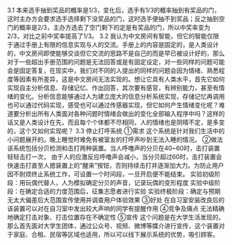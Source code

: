 3.1
本来选手抽到奖品的概率是1/3，变化后，选手有1/3的概率抽到有奖品的门，这时主办方会要求选手选择剩下没奖品的门，这时选手便抽不到奖品；反之抽到空门的概率是2/3，主办方选去了空门剩下的定是有奖品的门，所以中奖率变为2/3，对比之前中奖率提高了1/3。
3.2
我认为中文房间有智能，但它的智能仅限于通过手册上有限的信息实现与人的交流。手册上的内容是固定的，是人类设计的，中文房间即使能够交谈但它交流的思路不是自己的而是早已被设计好的，那么对于一些超出手册范围的问题是无法回答或是有固定设定，对一些同样的问题可能会是固定答复，在现实中，我们对不同的人提出的同样的问题会因为情绪、熟悉程度等因素有所差异，这是中文房间无法实现的。想让它具有人类水平，首先它如何实现自主分析信息、存储记忆、作出回答，其次要有感官，有辨别能力，甚至有情绪的变化。分析信息能够通过人为建立庞大的信息分析系统实现，存储记忆再调用也可以通过代码实现，感受也可以通过传感器实现，但它如何产生情绪变化呢？难道要分析出所有人类面对各种问题时情绪会做出的变化全部输入程序中吗？这样的话又是人类设计在先，而且每个个体都不尽相同，人的情绪也是阴晴不定，是多变的，这个又如何实现呢？
3.3
停止打呼系统
①需求  这个系统是针对我们生活中的小问题展开的。晚上睡觉时难免有被室友的打呼声吵到无法入睡的情况。
②做法  该系统包括分贝检测和击打两种装置。当人呼噜声的分贝在40~60时，击打装置轻轻击打一次， 由于人的应激反应呼噜声会减小，当分贝超过60时，击打装置会快速击打直至人摁装置上的“醒来”按钮，否则持续击打并逐渐加大力。为防止用户因不耐烦终止系统工作，可设置一个时间段，一旦开启便不能结束。
实验初级阶段：用玩偶代替人，人为模拟确定分贝的声音，记录玩偶的变形程度
实验中级阶段：在确定合适的力度范围后，征集志愿者进行实验
实验终极阶段：确定与预期无太大偏差后大范围宣传使用并调查用户体验效果
③好处  在自习室安装改良后的该装置可以对在自习室中发出较大声响的同学有提醒作用
④竞争及痛点  无法精确地确定打击对象、打击位置存在不确定性
⑤宣传  这个问题是在大学生活发现的，那么首先面对大学生团体，通过公众号、视频、微博等媒介进行宣传，这个装置对于家庭、合租、民宿等区域也适用，所以可以线下展示系统的优势，吸引顾客。

